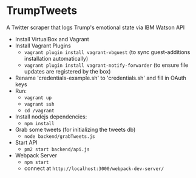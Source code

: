 # TrumpTweets
A Twitter scraper that logs Trump's emotional state via IBM Watson API

- Install VirtualBox and Vagrant
- Install Vagrant Plugins
    - `vagrant plugin install vagrant-vbguest` (to sync guest-additions installation automatically)
    - `vagrant plugin install vagrant-notify-forwarder` (to ensure file updates are registered by the box)
- Rename 'credentials-example.sh' to 'credentials.sh' and fill in OAuth keys
- Run:
    - `vagrant up`
    - `vagrant ssh`
    - `cd /vagrant`
- Install nodejs dependencies:
    - `npm install`
- Grab some tweets (for initializing the tweets db)
    - `node backend/grabTweets.js`
- Start API
    - `pm2 start backend/api.js`
- Webpack Server
    - `npm start`
    - connect at `http://localhost:3000/webpack-dev-server/`
